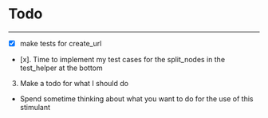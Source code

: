 # Todo

---

- [x] make tests for create_url
- [x]. Time to implement my test cases for the split_nodes in the test_helper at the bottom

3. Make a todo for what I should do

- Spend sometime thinking about what you want to do for the use of this stimulant
